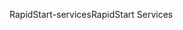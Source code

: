 <span data-ttu-id="0764e-101">RapidStart-services</span><span class="sxs-lookup"><span data-stu-id="0764e-101">RapidStart Services</span></span>